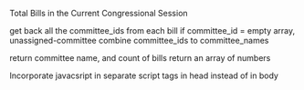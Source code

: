 Total Bills in the Current Congressional Session

<!-- Hit the API /bills -->
<!-- Query the api for the 114th session -->
get back all the committee_ids from each bill
if committee_id = empty array, unassigned-committee
combine committee_ids to committee_names
<!-- categorize by chamber -->
return committee name, and count of bills
return an array of numbers

Incorporate javacsript in separate script tags in head instead of in body

